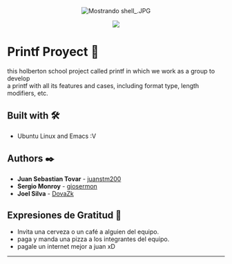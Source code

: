 
<center>
<img src="https://lh6.googleusercontent.com/EzYzABiaprGsPrAVhkHRZStmXo9IaZyT_RGjzvr0RvQqFT9yIsX4IsQVzjoK0um6elNLTe7Gh1pCuA=w763-h666" class="ndfHFb-c4YZDc-HiaYvf-RJLb9c" alt="Mostrando shell_.JPG" aria-hidden="true">
</center>
<p align="center"><img src="https://i.pinimg.com/originals/73/2c/fd/732cfd6d6464ec8488094b1f146de583.jpg"/></p> 


# Printf Proyect 🚀

this holberton school project called printf in which we work as a group to develop  
a printf with all its features and cases, including format type, length modifiers, etc.


## Built with 🛠️

* Ubuntu Linux and Emacs :V


## Authors ✒️

* **Juan Sebastian Tovar** - [juanstm200](https://github.com/juanstm200)
* **Sergio Monroy** - [giosermon](https://github.com/giosermon)
* **Joel Silva** - [DovaZk](https://github.com/DovaZk)



## Expresiones de Gratitud 🎁

* Invita una cerveza  o un café  a alguien del equipo.
* paga y manda una pizza a los integrantes del equipo.
* pagale un internet mejor a juan xD



---

